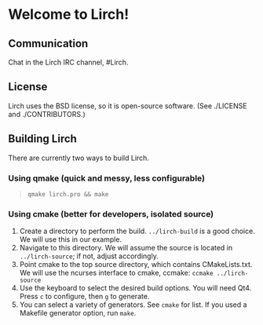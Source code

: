 # Welcome to Lirch!

## Communication
Chat in the Lirch IRC channel, #Lirch.

## License
Lirch uses the BSD license, so it is open-source software.
(See ./LICENSE and ./CONTRIBUTORS.)

## Building Lirch
There are currently two ways to build Lirch.

### Using qmake (quick and messy, less configurable)
> `qmake lirch.pro && make`

### Using cmake (better for developers, isolated source)
1. Create a directory to perform the build. `../lirch-build` is a good choice. We will use this in our example.
2. Navigate to this directory. We will assume the source is located in `../lirch-source`; if not, adjust accordingly.
3. Point cmake to the top source directory, which contains CMakeLists.txt. We will use the ncurses interface to cmake, ccmake: `ccmake ../lirch-source`
4. Use the keyboard to select the desired build options. You will need Qt4. Press `c` to configure, then `g` to generate.
5. You can select a variety of generators. See `cmake` for list. If you used a Makefile generator option, run `make`.
